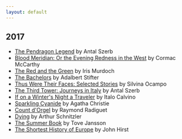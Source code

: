 ```yaml
---
layout: default
---
```


## 2017

* [The Pendragon Legend](https://www.amazon.com/dp/1908968400/ref=cm_sw_r_cp_dp_T1_NWctzbS85MMS8) by Antal Szerb
* [Blood Meridian: Or the Evening Redness in the West](https://www.amazon.com/dp/0679728759/ref=cm_sw_r_cp_dp_T1_FlgrzbREKE7FG) by Cormac McCarthy  
* [The Red and the Green](https://www.amazon.com/dp/0140027564/ref=cm_sw_r_cp_dp_T1_UkgrzbK27C4TS) by Iris Murdoch  
* [The Bachelors](https://www.amazon.com/dp/B00LGUEOIC/ref=cm_sw_r_cp_dp_T1_hkgrzbGR2RYJA) by Adalbert Stifter  
* [Thus Were Their Faces: Selected Stories](https://www.amazon.com/dp/1590177673/ref=cm_sw_r_cp_dp_T1_.ggrzbZ5R23JB) by Silvina Ocampo  
* [The Third Tower: Journeys in Italy](https://www.amazon.com/dp/B00LGUF1BG/ref=cm_sw_r_cp_dp_T1_UhgrzbG0TRWZX) by Antal Szerb   
* [If on a Winter's Night a Traveler](https://www.amazon.com/dp/0156439611/ref=cm_sw_r_cp_dp_T1_3igrzbDW17511) by Italo Calvino
* [Sparkling Cyanide](https://www.amazon.com/dp/0062074385/ref=cm_sw_r_cp_dp_T1_pjgrzb37173B1) by Agatha Christie
* [Count d'Orgel](https://www.amazon.com/dp/1901285030/ref=cm_sw_r_cp_dp_T1_sGgrzbCM8C2V6) by Raymond Radiguet
* [Dying](https://www.amazon.com/dp/190128574X/ref=cm_sw_r_cp_dp_T1_BHgrzbVJBX9TF) by Arthur Schnitzler  
* [The Summer Book](https://www.amazon.com/dp/159017268X/ref=cm_sw_r_cp_dp_T1_TjgrzbGYT5127) by Tove Jansson  
* [The Shortest History of Europe](https://www.amazon.com/dp/1863955658/ref=cm_sw_r_cp_dp_T1_XGhtzb9WH5SN5) by John Hirst

<br>
